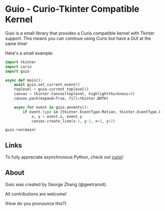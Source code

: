Guio - Curio-Tkinter Compatible Kernel
======================================
Guio is a small library that provides a Curio compatible kernel with Tkinter support. This means you can continue using Curio but have a GUI at the same time!

Here's a small example:

```python
import tkinter
import curio
import guio

async def main():
    await guio.set_current_event()
    toplevel = guio.current_toplevel()
    canvas = tkinter.Canvas(toplevel, highlightthickness=0)
    canvas.pack(expand=True, fill=tkinter.BOTH)

    async for event in guio.aevents():
        if event.type in {tkinter.EventType.Motion, tkinter.EventType.Enter}:
            x, y = event.x, event.y
            canvas.create_line(x-2, y-2, x+2, y+2)

guio.run(main)
```

Links
-----
To fully appreciate asynchronous Python, check out [curio](https://github.com/dabeaz/curio "curio - concurrent I/O")!

About
-----
Guio was created by George Zhang (@geetransit).

All contributions are welcome!

(How do you pronounce this?)
